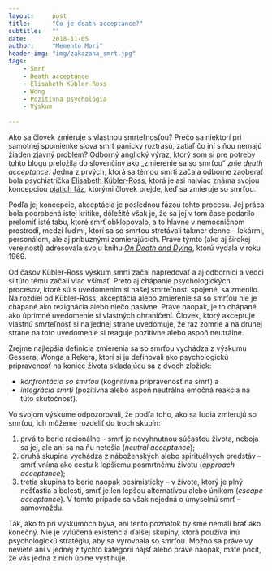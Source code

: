```yaml
---
layout:     post
title:      "Čo je death acceptance?"
subtitle:   ""
date:       2018-11-05
author:     "Memento Mori"
header-img: "img/zakazana_smrt.jpg"
tags:
    - Smrť
    - Death acceptance 
    - Elisabeth Kübler-Ross
    - Wong
    - Pozitívna psychológia
    - Výskum
   
---
```



Ako sa človek zmieruje s vlastnou smrteľnosťou? Prečo sa niektorí pri samotnej spomienke slova smrť panicky roztrasú, zatiaľ čo iní s ňou nemajú žiaden zjavný problém? Odborný anglický výraz, ktorý som si pre potreby tohto blogu preložila do slovenčiny ako „zmierenie sa so smrťou“ znie <em>death acceptance</em>. Jedna z prvých, ktorá sa témou smrti začala odborne zaoberať bola psychiatrička <a href="https://en.wikipedia.org/wiki/Elisabeth_K%C3%BCbler-Ross" target="_blank">Elisabeth Kübler-Ross</a>, ktorá je asi najviac známa svojou koncepciou <a href="https://en.wikipedia.org/wiki/K%C3%BCbler-Ross_model" target="_blank">piatich fáz</a>, ktorými človek prejde, keď sa zmieruje so smrťou.

Podľa jej koncepcie, akceptácia je poslednou fázou tohto procesu. Jej práca bola podrobená istej kritike, dôležité však je, že sa jej v tom čase podarilo prelomiť isté tabu, ktoré smrť obklopovalo, a to hlavne v nemocničnom prostredí, medzi ľuďmi, ktorí sa so smrťou stretávali takmer denne – lekármi, personálom, ale aj príbuznými zomierajúcich. Práve týmto (ako aj širokej verejnosti) adresovala svoju knihu <a href="https://www.goodreads.com/book/show/781844.On_Death_and_Dying" target="_blank"><em>On Death and Dying</em></a>, ktorú vydala v roku 1969.

Od časov Kübler-Ross výskum smrti začal napredovať a aj odborníci a vedci si túto tému začali viac všímať. Preto aj chápanie psychologických procesov, ktoré sú s uvedomením si našej smrteľnosti spojené, sa zmenilo. Na rozdiel od Kübler-Ross, akceptácia alebo zmierenie sa so smrťou nie je chápané ako rezignácia alebo niečo pasívne. Práve naopak, je to chápané ako úprimné uvedomenie si vlastných ohraničení. Človek, ktorý akceptuje vlastnú smrteľnosť si na jednej strane uvedomuje, že raz zomrie a na druhej strane na toto uvedomenie si reaguje pozitívne alebo aspoň neutrálne. 

Zrejme najlepšia definícia zmierenia sa so smrťou vychádza z výskumu Gessera, Wonga a Rekera, ktorí si ju definovali ako psychologickú pripravenosť na koniec života skladajúcu sa z dvoch zložiek: 
<ul>
	<li><em>konfrontácia so smrťou</em> (kognitívna pripravenosť na smrť) a</li>
	<li><em>integrácia smrti</em> (pozitívna alebo aspoň neutrálna emočná reakcia na túto skutočnosť).</li>
</ul> 

Vo svojom výskume odpozorovali, že podľa toho, ako sa ľudia zmierujú so smrťou, ich môžeme rozdeliť do troch skupín: 
<ol type="1">
<li>prvá to berie racionálne – smrť je nevyhnutnou súčasťou života, neboja sa jej, ale ani sa na ňu netešia (<em>neutral acceptance</em>);</li>
<li>druhá skupina vychádza z náboženských alebo spirituálnych predstáv – smrť vníma ako cestu k lepšiemu posmrtnému životu (<em>approach acceptance</em>);</li>
<li>tretia skupina to berie naopak pesimisticky – v živote, ktorý je plný nešťastia a bolesti, smrť je len lepšou alternatívou alebo únikom (<em>escape acceptance</em>). V tomto prípade sa však nejedná o úmyselnú smrť – samovraždu.</li>
</ol>

Tak, ako to pri výskumoch býva, ani tento poznatok by sme nemali brať ako konečný. Nie je vylúčená existencia ďalšej skupiny, ktorá používa inú psychologickú stratégiu, aby sa vyrovnala so smrťou. Možno sa práve vy neviete ani v jednej z týchto kategórií nájsť alebo práve naopak, máte pocit, že vás jedna z nich úplne vystihuje.





